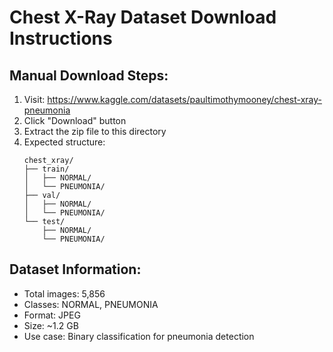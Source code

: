 
# Chest X-Ray Dataset Download Instructions

## Manual Download Steps:
1. Visit: https://www.kaggle.com/datasets/paultimothymooney/chest-xray-pneumonia
2. Click "Download" button
3. Extract the zip file to this directory
4. Expected structure:
   ```
   chest_xray/
   ├── train/
   │   ├── NORMAL/
   │   └── PNEUMONIA/
   ├── val/
   │   ├── NORMAL/
   │   └── PNEUMONIA/
   └── test/
       ├── NORMAL/
       └── PNEUMONIA/
   ```

## Dataset Information:
- Total images: 5,856
- Classes: NORMAL, PNEUMONIA
- Format: JPEG
- Size: ~1.2 GB
- Use case: Binary classification for pneumonia detection
